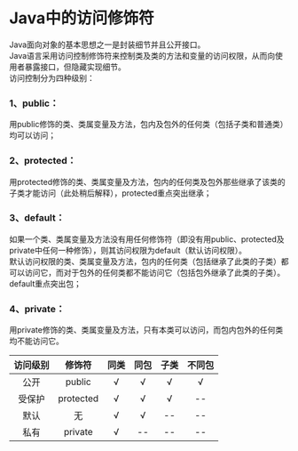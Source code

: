 # **Java中的访问修饰符**
Java面向对象的基本思想之一是封装细节并且公开接口。    
Java语言采用访问控制修饰符来控制类及类的方法和变量的访问权限，从而向使用者暴露接口，但隐藏实现细节。    
访问控制分为四种级别：  
### **1、public：**      
用public修饰的类、类属变量及方法，包内及包外的任何类（包括子类和普通类）均可以访问；  
### **2、protected：**      
用protected修饰的类、类属变量及方法，包内的任何类及包外那些继承了该类的子类才能访问（此处稍后解释），protected重点突出继承；  
### **3、default：**   
如果一个类、类属变量及方法没有用任何修饰符（即没有用public、protected及private中任何一种修饰），则其访问权限为default（默认访问权限）。    
默认访问权限的类、类属变量及方法，包内的任何类（包括继承了此类的子类）都可以访问它，而对于包外的任何类都不能访问它（包括包外继承了此类的子类）。default重点突出包；  
### **4、private：**   
用private修饰的类、类属变量及方法，只有本类可以访问，而包内包外的任何类均不能访问它。

访问级别|  修饰符    |   同类  |   同包  |  子类  |  不同包    
:----:   |  :----:   | :----: | :----: | :----: | :----:   
公开    |  public    |   √    |    √   |   √   |   √    
受保护  |  protected |   √    |    √   |   √   |   --    
默认    |  无        |   √    |    √   |   --   |   --    
私有    |  private   |   √    |    --   |   --   |   --    